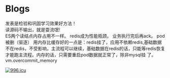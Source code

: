 # Blogs
发表是检验和巩固学习效果好方法！   
读源码不输出，就是耍流氓!   
ES两个读结点内存占用不一样。
redis成为性能瓶颈。
业务执行完后再ack。
pod被删（驱逐）
用内存比缓存好的一点是：redis挂了，应用不依赖redis,基础数据不在redis，不受影响，主流程可以继续，基础数据在redis的话，只能等redis恢复才能跑主流程。内存的话，只需要重启pod数据就正常了，除非mysql挂 了。
vm.overcommit_memory

[![996.icu](https://img.shields.io/badge/link-996.icu-red.svg)](https://996.icu)
